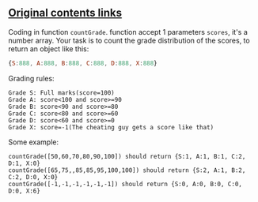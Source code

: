 ## [Original contents links](https://www.codewars.com/kata/training-js-number-27-methods-of-arrayobject-filter/train/javascript)


Coding in function ```countGrade```. function accept 1 parameters ```scores```, it's a number array. Your task is to count the grade distribution of the scores, to return an object like this:
```javascript
{S:888, A:888, B:888, C:888, D:888, X:888}
```
Grading rules:
```
Grade S: Full marks(score=100)
Grade A: score<100 and score>=90
Grade B: score<90 and score>=80
Grade C: score<80 and score>=60
Grade D: score<60 and score>=0
Grade X: score=-1(The cheating guy gets a score like that)
```

Some example:
```
countGrade([50,60,70,80,90,100]) should return {S:1, A:1, B:1, C:2, D:1, X:0}
countGrade([65,75,,85,85,95,100,100]) should return {S:2, A:1, B:2, C:2, D:0, X:0}
countGrade([-1,-1,-1,-1,-1,-1]) should return {S:0, A:0, B:0, C:0, D:0, X:6}
```
